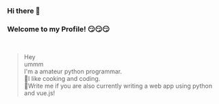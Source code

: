 ### Hi there 👋
### Welcome to my Profile! 😏😏😏
<br>

>Hey<br>
>ummm<br>
>I'm a amateur python programmar. <br>
>🥺I like cooking and coding. <br>
>🙂Write me if you are also currently writing a web app using python and vue.js!

<!--
**IchNewBee/IchNewBee** is a ✨ _special_ ✨ repository because its `README.md` (this file) appears on your GitHub profile.

Here are some ideas to get you started:

- 🔭 I’m currently working on ...
- 🌱 I’m currently learning ...
- 👯 I’m looking to collaborate on ...
- 🤔 I’m looking for help with ...
- 💬 Ask me about ...
- 📫 How to reach me: ...
- 😄 Pronouns: ...
- ⚡ Fun fact: ...
-->
